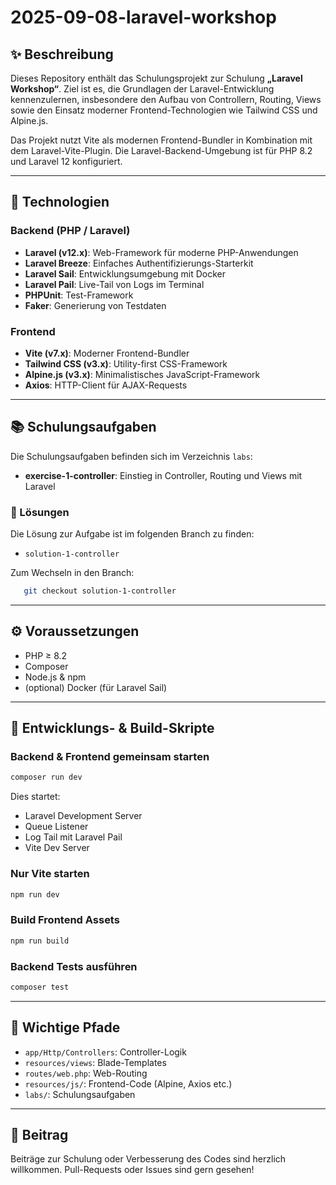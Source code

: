 # 2025-09-08-laravel-workshop

## ✨ Beschreibung

Dieses Repository enthält das Schulungsprojekt zur Schulung **„Laravel Workshop“**. Ziel ist es, die Grundlagen der Laravel-Entwicklung kennenzulernen, insbesondere den Aufbau von Controllern, Routing, Views sowie den Einsatz moderner Frontend-Technologien wie Tailwind CSS und Alpine.js.

Das Projekt nutzt Vite als modernen Frontend-Bundler in Kombination mit dem Laravel-Vite-Plugin. Die Laravel-Backend-Umgebung ist für PHP 8.2 und Laravel 12 konfiguriert.

---

## 🚀 Technologien

### **Backend (PHP / Laravel)**
- **Laravel (v12.x)**: Web-Framework für moderne PHP-Anwendungen
- **Laravel Breeze**: Einfaches Authentifizierungs-Starterkit
- **Laravel Sail**: Entwicklungsumgebung mit Docker
- **Laravel Pail**: Live-Tail von Logs im Terminal
- **PHPUnit**: Test-Framework
- **Faker**: Generierung von Testdaten

### **Frontend**
- **Vite (v7.x)**: Moderner Frontend-Bundler
- **Tailwind CSS (v3.x)**: Utility-first CSS-Framework
- **Alpine.js (v3.x)**: Minimalistisches JavaScript-Framework
- **Axios**: HTTP-Client für AJAX-Requests

---

## 📚 Schulungsaufgaben

Die Schulungsaufgaben befinden sich im Verzeichnis `labs`:

- **exercise-1-controller**: Einstieg in Controller, Routing und Views mit Laravel

### 🔁 Lösungen

Die Lösung zur Aufgabe ist im folgenden Branch zu finden:

- `solution-1-controller`

Zum Wechseln in den Branch:
```bash
   git checkout solution-1-controller
```

---

## ⚙️ Voraussetzungen

- PHP ≥ 8.2
- Composer
- Node.js & npm
- (optional) Docker (für Laravel Sail)

---

## 🧪 Entwicklungs- & Build-Skripte

### **Backend & Frontend gemeinsam starten**
```bash
composer run dev
```
Dies startet:
- Laravel Development Server
- Queue Listener
- Log Tail mit Laravel Pail
- Vite Dev Server

### **Nur Vite starten**
```bash
npm run dev
```

### **Build Frontend Assets**
```bash
npm run build
```

### **Backend Tests ausführen**
```bash
composer test
```

---

## 📁 Wichtige Pfade

- `app/Http/Controllers`: Controller-Logik
- `resources/views`: Blade-Templates
- `routes/web.php`: Web-Routing
- `resources/js/`: Frontend-Code (Alpine, Axios etc.)
- `labs/`: Schulungsaufgaben

---

## 🙏 Beitrag

Beiträge zur Schulung oder Verbesserung des Codes sind herzlich willkommen. Pull-Requests oder Issues sind gern gesehen!